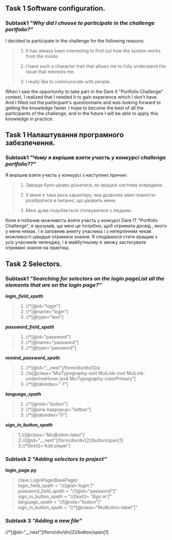 ## **Task 1 Software configuration.**
### Subtask1 ***"Why did I choose to participate in the challenge portfolio?”***

I decided to participate in the challenge for the following reasons:
> 1.  It has always been interesting to find out how the system works from the inside.
> 
> 2. I have such a character trait that allows me to fully understand the issue that interests me.
> 3. I really like to communicate with people.
> 
When I saw the opportunity to take part in the Dare it "Portfolio Challenge" contest, I realized that I needed it to gain experience
which I don't have. And I filled out the participant's questionnaire and was looking forward to getting the knowledge faster. I hope to become the best of all the participants of the challenge, and in the future I will be able to apply this knowledge in practice.

## **Task 1 Налаштування програмного забезпечення.**
### Subtask1 ***"Чому я вирішив взяти участь у конкурсі challenge portfolio??”***

Я вирішив взяти участь у конкурсі з наступних причин:
> 1.  Завжди було цікаво дізнатися, як працює система зсередини.
> 
> 2. У мене є така риса характеру, яка дозволяє мені повністю розібратися в питанні, що цікавить мене.
> 3. Мені дуже подобається спілкуватися з людьми.


Коли я побачив можливість взяти участь у конкурсі Dare IT "Portfolio Challenge", я зрозумів, що мені це потрібно, щоб отримати досвід
, якого у мене немає. І я заповнив анкету учасника i з нетерпінням чекав можливості швидше отримати знання. Я сподіваюся стати кращим з усіх учасників челенджу, і в майбутньому я зможу застосувати отримані знання на практиці.


## **Task 2 Selectors.**
### Subtask1 ***"Searching for selectors on the login pageList all the elements that are on the login page?”***

***login_field_xpath***
>1.  //*[@id="login"]
>2. //*[@name="login"]
>3. //*[@type="text"]

***password_field_xpath***
>1. //*[@id="password"]
>2. //*[@name="password"]
>3. //*[@type="password"]


***remind_password_xpath***
>1. //*[@id="__next"]/form/div/div[1]/a
>2. //a[@class="MuiTypography-root MuiLink-root MuiLink-underlineHover jss4 MuiTypography-colorPrimary"]
>3. //*[@tabindex="-1"]

***language_xpath***
>1. //*[@role="button"]
>2. //*[@aria-haspopup="listbox"]
>3. //*[@tabindex="0"]


***sign_in_button_xpath***
>1.//*[@class="MuiButton-label"]  
>2.//*[@id="__next"]/form/div/div[2]/button/span[1]  
>3.//*[text()='Add player']

### Subtask 2 ***"Adding selectors to project”***
**login_page.py**
>class LoginPage(BasePage):  
>login_field_xpath = "//*[@id='login']"  
>password_field_xpath = "//*[@id="password"]"  
>sign_in_button_xpath = "//*[text()= 'Sign in']"  
>language_xpath = "//*[@role="button"]"  
>sign_in_button_xpath = "//*[@class="MuiButton-label"]"  


### Subtask 3 ***"Adding a new file”***
//*[@id="__next"]/form/div/div[2]/button/span[1]
